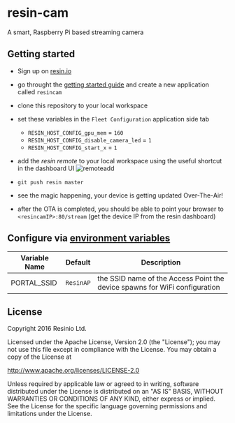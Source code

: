 # resin-cam
A smart, Raspberry Pi based streaming camera

## Getting started

- Sign up on [resin.io](https://dashboard.resin.io/signup)
- go throught the [getting started guide](http://docs.resin.io/raspberrypi/nodejs/getting-started/) and create a new application called `resincam`
- clone this repository to your local workspace
- set these variables in the `Fleet Configuration` application side tab

  - `RESIN_HOST_CONFIG_gpu_mem` = `160`
  - `RESIN_HOST_CONFIG_disable_camera_led` = `1`
  - `RESIN_HOST_CONFIG_start_x` = `1`

- add the _resin remote_ to your local workspace using the useful shortcut in the dashboard UI ![remoteadd](https://raw.githubusercontent.com/resin-io-playground/boombeastic/master/docs/gitresinremote.png)
- `git push resin master`
- see the magic happening, your device is getting updated Over-The-Air!
- after the OTA is completed, you should be able to point your browser to `<resincamIP>:80/stream` (get the device IP from the resin dashboard)

## Configure via [environment variables](https://docs.resin.io/management/env-vars/)
Variable Name | Default | Description
------------ | ------------- | -------------
PORTAL_SSID | `ResinAP` | the SSID name of the Access Point the device spawns for WiFi configuration

## License

Copyright 2016 Resinio Ltd.

Licensed under the Apache License, Version 2.0 (the "License"); you may not use this file except in compliance with the License. You may obtain a copy of the License at

<http://www.apache.org/licenses/LICENSE-2.0>

Unless required by applicable law or agreed to in writing, software distributed under the License is distributed on an "AS IS" BASIS, WITHOUT WARRANTIES OR CONDITIONS OF ANY KIND, either express or implied. See the License for the specific language governing permissions and limitations under the License.
